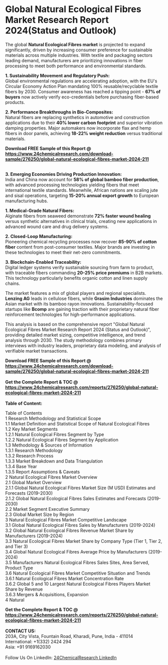 <h1>Global Natural Ecological Fibres Market Research Report 2024(Status and Outlook)</h1><p>The global <strong>Natural Ecological Fibres market</strong> is projected to expand significantly, driven by increasing consumer preference for sustainable materials across multiple industries. With textile and packaging sectors leading demand, manufacturers are prioritizing innovations in fiber processing to meet both performance and environmental standards.</p><p><strong>1. Sustainability Movement and Regulatory Push:</strong><br>
Global environmental regulations are accelerating adoption, with the EU's Circular Economy Action Plan mandating 100% reusable/recyclable textile fibers by 2030. Consumer awareness has reached a tipping point - <strong>67% of buyers</strong> now actively verify eco-credentials before purchasing fiber-based products.</p><p><strong>2. Performance Breakthroughs in Bio-Composites:</strong><br>
Natural fibers are replacing synthetics in automotive and construction applications due to their <strong>40% lower carbon footprint</strong> and superior vibration damping properties. Major automakers now incorporate flax and hemp fibers in door panels, achieving <strong>18-22% weight reduction</strong> versus traditional materials.</p><div><b>Download FREE Sample of this Report @ 
            <a href="https://www.24chemicalresearch.com/download-sample/276250/global-natural-ecological-fibres-market-2024-211">
            https://www.24chemicalresearch.com/download-sample/276250/global-natural-ecological-fibres-market-2024-211</a></b></div><br><p><strong>3. Emerging Economies Driving Production Innovation:</strong><br>
India and China now account for <strong>58% of global bamboo fiber production</strong>, with advanced processing technologies yielding fibers that meet international textile standards. Meanwhile, African nations are scaling jute and sisal operations, targeting <strong>15-20% annual export growth</strong> to European manufacturing hubs.</p><p><strong>1. Medical-Grade Natural Fibers:</strong><br>
Alginate fibers from seaweed demonstrate <strong>72% faster wound healing</strong> versus synthetic alternatives in clinical trials, creating new applications in advanced wound care and drug delivery systems.</p><p><strong>2. Closed-Loop Manufacturing:</strong><br>
Pioneering chemical recycling processes now recover <strong>85-90% of cotton fiber</strong> content from post-consumer textiles. Major brands are investing in these technologies to meet their net-zero commitments.</p><p><strong>3. Blockchain-Enabled Traceability:</strong><br>
Digital ledger systems verify sustainable sourcing from farm to product, with traceable fibers commanding <strong>20-25% price premiums</strong> in B2B markets. This technology particularly benefits organic cotton and linen supply chains.</p><p>The market features a mix of global players and regional specialists. <strong>Lenzing AG</strong> leads in cellulose fibers, while <strong>Grasim Industries</strong> dominates the Asian market with its bamboo rayon innovations. Sustainability-focused startups like <strong>Bcomp</strong> are gaining traction with their proprietary natural fiber reinforcement technologies for high-performance applications.</p><p>This analysis is based on the comprehensive report "Global Natural Ecological Fibres Market Research Report 2024 (Status and Outlook)", providing detailed market sizing, competitive intelligence, and trend analysis through 2030. The study methodology combines primary interviews with industry leaders, proprietary data modeling, and analysis of verifiable market transactions.</p><div><b>Download FREE Sample of this Report @ 
            <a href="https://www.24chemicalresearch.com/download-sample/276250/global-natural-ecological-fibres-market-2024-211">
            https://www.24chemicalresearch.com/download-sample/276250/global-natural-ecological-fibres-market-2024-211</a></b></div><br><div><b>Get the Complete Report & TOC @ 
            <a href="https://www.24chemicalresearch.com/reports/276250/global-natural-ecological-fibres-market-2024-211">
            https://www.24chemicalresearch.com/reports/276250/global-natural-ecological-fibres-market-2024-211</a></b></div><br>
            <b>Table of Content:</b><p>Table of Contents<br />
1 Research Methodology and Statistical Scope<br />
1.1 Market Definition and Statistical Scope of Natural Ecological Fibres<br />
1.2 Key Market Segments<br />
1.2.1 Natural Ecological Fibres Segment by Type<br />
1.2.2 Natural Ecological Fibres Segment by Application<br />
1.3 Methodology & Sources of Information<br />
1.3.1 Research Methodology<br />
1.3.2 Research Process<br />
1.3.3 Market Breakdown and Data Triangulation<br />
1.3.4 Base Year<br />
1.3.5 Report Assumptions & Caveats<br />
2 Natural Ecological Fibres Market Overview<br />
2.1 Global Market Overview<br />
2.1.1 Global Natural Ecological Fibres Market Size (M USD) Estimates and Forecasts (2019-2030)<br />
2.1.2 Global Natural Ecological Fibres Sales Estimates and Forecasts (2019-2030)<br />
2.2 Market Segment Executive Summary<br />
2.3 Global Market Size by Region<br />
3 Natural Ecological Fibres Market Competitive Landscape<br />
3.1 Global Natural Ecological Fibres Sales by Manufacturers (2019-2024)<br />
3.2 Global Natural Ecological Fibres Revenue Market Share by Manufacturers (2019-2024)<br />
3.3 Natural Ecological Fibres Market Share by Company Type (Tier 1, Tier 2, and Tier 3)<br />
3.4 Global Natural Ecological Fibres Average Price by Manufacturers (2019-2024)<br />
3.5 Manufacturers Natural Ecological Fibres Sales Sites, Area Served, Product Type<br />
3.6 Natural Ecological Fibres Market Competitive Situation and Trends<br />
3.6.1 Natural Ecological Fibres Market Concentration Rate<br />
3.6.2 Global 5 and 10 Largest Natural Ecological Fibres Players Market Share by Revenue<br />
3.6.3 Mergers & Acquisitions, Expansion<br />
4 Natural</p><div><b>Get the Complete Report & TOC @ 
            <a href="https://www.24chemicalresearch.com/reports/276250/global-natural-ecological-fibres-market-2024-211">
            https://www.24chemicalresearch.com/reports/276250/global-natural-ecological-fibres-market-2024-211</a></b></div><br><b>CONTACT US:</b><br>
            203A, City Vista, Fountain Road, Kharadi, Pune, India - 411014<br>
            International: +1(332) 2424 294<br>
            Asia: +91 9169162030 <br><br>
            Follow Us On LinkedIn: <a href="https://www.linkedin.com/company/24chemicalresearch/">24ChemicalResearch LinkedIn</a>